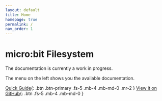 ```yaml
---
layout: default
title: Home
homepage: true
permalink: /
nav_order: 1
---
```


# micro:bit Filesystem

The documentation is currently a work in progress.

The menu on the left shows you the available documentation.

[Quick Guide](/quick-guide){: .btn .btn-primary .fs-5 .mb-4 .mb-md-0 .mr-2 }
[View it on GitHub](https://github.com/microbit-foundation/js-microbit-micropython-fs/){: .btn .fs-5 .mb-4 .mb-md-0 }
